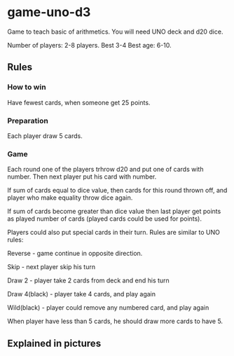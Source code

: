 # game-uno-d3

Game to teach basic of arithmetics. You will need UNO deck and d20 dice.

Number of players: 2-8 players. Best 3-4
Best age: 6-10.

## Rules

### How to win
Have fewest cards, when someone get 25 points.

### Preparation
Each player draw 5 cards.

### Game
Each round one of the players trhrow d20 and put one of cards with number. Then next player put his card with number.

If sum of cards equal to dice value, then cards for this round thrown off, and player who make equality throw dice again.

If sum of cards become greater than dice value then last player get points as played number of cards (played cards could be used for points).

Players could also put special cards in their turn. Rules are similar to UNO rules:

Reverse - game continue in opposite direction.

Skip - next player skip his turn

Draw 2 - player take 2 cards from deck and end his turn

Draw 4(black) - player take 4 cards, and play again

Wild(black) - player could remove any numbered card, and play again

When player have less than 5 cards, he should draw more cards to have 5.

## Explained in pictures






